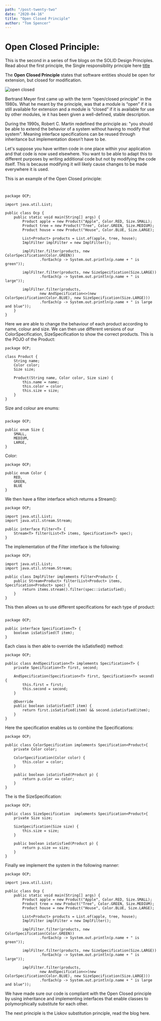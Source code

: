 ```yaml
---
path: "/post-twenty-two"
date: "2020-04-16"
title: "Open Closed Principle"
author: "Tom Spencer"
---
```


# Open Closed Principle:

This is the second in a series of five blogs on the SOLID Design Principles. Read about the first principle, the Single responsibility principle here [title](https://www.example.com)

The **Open Closed Principle** states that software entities should be open for extension, but closed for modification.

![open closed](https://user-images.githubusercontent.com/63193195/79230176-1bfedd00-7e5c-11ea-9851-ce427a91e1cc.jpg)

Bertrand Meyer first came up with the term “open/closed principle” in the 1980s. What he meant by the principle, was that a module is “open” if it is still available for extension and a module is “closed” if it is available for use by other modules, ie it has been given a well-defined, stable description.

During the 1990s, Robert C. Martin redefined the principle as: "you should be able to extend the behavior of a system without having to modify that system". Meaning interface specifications can be reused through inheritance but implementation doesn’t have to be.

Let's suppose you have written code in one place within your application and that code is now used elsewhere. You want to be able to adapt this to different purposes by writing additional code but not by modifying the code itself. This is because modifying it will likely cause changes to be made everywhere it is used.

This is an example of the Open Closed principle:

```


package OCP;

import java.util.List;

public class Ocp {
    public static void main(String[] args) {
        Product apple = new Product("Apple", Color.RED, Size.SMALL);
        Product tree = new Product("Tree", Color.GREEN, Size.MEDIUM);
        Product house = new Product("House", Color.BLUE, Size.LARGE);

        List<Product> products = List.of(apple, tree, house);
        ImplFilter implFilter = new ImplFilter();

        implFilter.filter(products, new ColorSpecification(Color.GREEN))
                .forEach(p -> System.out.println(p.name + " is green"));

        implFilter.filter(products, new SizeSpecification(Size.LARGE))
                .forEach(p -> System.out.println(p.name + " is large"));

        implFilter.filter(products,
                new AndSpecification<>(new ColorSpecification(Color.BLUE), new SizeSpecification(Size.LARGE)))
                .forEach(p -> System.out.println(p.name + " is large and blue"));
    }
}
```
Here we are able to change the behaviour of each product according to name, colour and size. We can then use different versions of our ColorSpecification, SizeSpecification to show the correct products. This is the POJO of the Product:
```
package OCP;

class Product {
    String name;
    Color color;
    Size size;

    Product(String name, Color color, Size size) {
        this.name = name;
        this.color = color;
        this.size = size;
    }
}
```
Size and colour are enums:
```
  
package OCP;

public enum Size {
    SMALL,
    MEDIUM,
    LARGE,
}
```
Color:
```
package OCP;

public enum Color {
    RED,
    GREEN,
    BLUE
}
```
We then have a filter interface which returns a Stream():
```
package OCP;

import java.util.List;
import java.util.stream.Stream;

public interface Filter<T> {
    Stream<T> filter(List<T> items, Specification<T> spec);
}
```
The implementation of the Filter interface is the following:
```
package OCP;

import java.util.List;
import java.util.stream.Stream;

public class ImplFilter implements Filter<Product> {
    public Stream<Product> filter(List<Product> items, Specification<Product> spec) {
        return items.stream().filter(spec::isSatisfied);
    }
}
```
This then allows us to use different specifications for each type of product:
```
  
package OCP;

public interface Specification<T> {
    boolean isSatisfied(T item);
}
```
Each class is then able to override the isSatisfied() method:
```
package OCP;

public class AndSpecification<T> implements Specification<T> {
    private Specification<T> first, second;

    AndSpecification(Specification<T> first, Specification<T> second) {
        this.first = first;
        this.second = second;
    }

    @Override
    public boolean isSatisfied(T item) {
        return first.isSatisfied(item) && second.isSatisfied(item);
    }
}
```
Here the specification enables us to combine the Specifications:
```
package OCP;

public class ColorSpecification implements Specification<Product>{
    private Color color;

    ColorSpecification(Color color) {
        this.color = color;
    }

    public boolean isSatisfied(Product p) {
        return p.color == color;
    }
}
```
The is the SizeSpecification:
```
package OCP;

public class SizeSpecification  implements Specification<Product>{
    private Size size;

    SizeSpecification(Size size) {
        this.size = size;
    }

    public boolean isSatisfied(Product p) {
        return p.size == size;
    }
}
```
Finally we implement the system in the following manner:
```
package OCP;

import java.util.List;

public class Ocp {
    public static void main(String[] args) {
        Product apple = new Product("Apple", Color.RED, Size.SMALL);
        Product tree = new Product("Tree", Color.GREEN, Size.MEDIUM);
        Product house = new Product("House", Color.BLUE, Size.LARGE);

        List<Product> products = List.of(apple, tree, house);
        ImplFilter implFilter = new ImplFilter();

        implFilter.filter(products, new ColorSpecification(Color.GREEN))
                .forEach(p -> System.out.println(p.name + " is green"));

        implFilter.filter(products, new SizeSpecification(Size.LARGE))
                .forEach(p -> System.out.println(p.name + " is large"));

        implFilter.filter(products,
                new AndSpecification<>(new ColorSpecification(Color.BLUE), new SizeSpecification(Size.LARGE)))
                .forEach(p -> System.out.println(p.name + " is large and blue"));
  ```
We have made sure our code is compliant with the Open Closed principle by using inheritance and implementing interfaces that enable classes to polymorphically substitute for each other.

The next principle is the Liskov substitution principle, read the blog here. 
